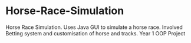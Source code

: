 # Horse-Race-Simulation
Horse Race Simulation. Uses Java GUI to simulate a horse race. Involved Betting system and customisation of horse and tracks. Year 1 OOP Project
